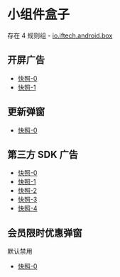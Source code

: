 # 小组件盒子

存在 4 规则组 - [io.iftech.android.box](/src/apps/io.iftech.android.box.ts)

## 开屏广告

- [快照-0](https://i.gkd.li/import/12706213)
- [快照-1](https://i.gkd.li/import/12706219)

## 更新弹窗

- [快照-0](https://i.gkd.li/import/12706195)

## 第三方 SDK 广告

- [快照-0](https://i.gkd.li/import/12706209)
- [快照-1](https://i.gkd.li/import/12706209)
- [快照-2](https://i.gkd.li/import/12706228)
- [快照-3](https://i.gkd.li/import/12706236)
- [快照-4](https://i.gkd.li/import/12706240)

## 会员限时优惠弹窗

默认禁用

- [快照-0](https://i.gkd.li/import/12706226)

